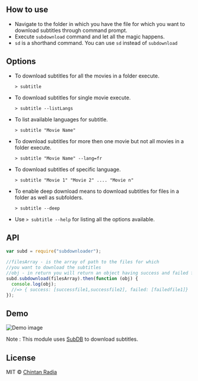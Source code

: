 ## How to use

- Navigate to the folder in which you have the file for which you want to download subtitles through command prompt.
- Execute `subdownload` command and let all the magic happens.
- `sd` is a shorthand command. You can use `sd` instead of `subdownload`

## Options

- To download subtitles for all the movies in a folder execute.

  `> subtitle`

- To download subtitles for single movie execute.

  `> subtitle --listLangs`

- To list available languages for subtitle.

  `> subtitle "Movie Name"`

- To download subtitles for more then one movie but not all movies in a folder execute.

  `> subtitle "Movie Name" --lang=fr`

- To download subtitles of specific language.

  `> subtitle "Movie 1" "Movie 2" .... "Movie n"`

- To enable deep download means to download subtitles for files in a folder as well as subfolders.

  `> subtitle --deep`

- Use `> subtitle --help` for listing all the options available.

## API

```js
var subd = require("subdownloader");

//filesArray - is the array of path to the files for which
//you want to download the subtitles
//obj - in return you will return an object having success and failed files array
subd.subdownload(filesArray).then(function (obj) {
  console.log(obj);
  //=> { success: [successfile1,successfile2], failed: [failedfile1]}
});
```

## Demo

![Demo image](https://github.com/beatfreaker/subdownloader/blob/master/demo/demo.gif)

Note : This module uses [SubDB](http://thesubdb.com/) to download subtitles.

## License

MIT © [Chintan Radia](http://beatfreaker.github.io/)
